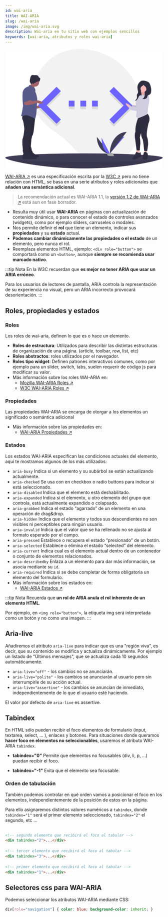 ```yaml
---
id: wai-aria
title: WAI-ARIA
slug: /wai-aria
image: /img/wai-aria.svg
description: Wai-aria en tu sitio web con ejemplos sencillos
keywords: [wai-aria, atributos y roles wai-aria]
---
```


<img src="/img/wai-aria.svg" alt="" />

[WAI-ARIA ↗️](https://www.w3.org/WAI/standards-guidelines/aria/) es una especificación escrita por la [W3C ↗️](https://www.w3.org) pero no tiene relación con HTML, se basa en una serie atributos y roles adicionales que **añaden una semántica adicional**. 

> La recomendación actual es WAI-ARIA 1.1, la [versión 1.2 de WAI-ARIA ↗️](https://www.w3.org/TR/wai-aria-1.2/) está aun en fase borrador.

- Resulta muy útil usar **WAI-ARIA** en páginas con actualización de contenido dinámico, o para conocer el estado de controles avanzados (widgets), como por ejemplo sliders, carruseles o modales.
- Nos permite definir el **rol** que tiene un elemento, indicar sus **propiedades** y su **estado** actual.
- **Podemos cambiar dinámicamente las propiedades o el estado** de un elemento, pero nunca el rol.
- Reemplaza elementos HTML, ejemplo: `<div role="button">` se comportará como un `<button>`, aunque **siempre se recomienda usar marcado nativo**.

:::tip Nota
En la W3C recuerdan que **es mejor no tener ARIA que usar un ARIA erróneo**.

Para los usuarios de lectores de pantalla, ARIA controla la representación de su experiencia no visual, pero un ARIA incorrecto provocará desorientación.
::: 

## Roles, propiedades y estados

### Roles

Los roles de wai-aria, definen lo que es o hace un elemento.
  - **Roles de estructura**: Utilizados para describir las distintas estructuras de organización de una página. (article, toolbar, row, list, etc)
  - **Roles abstractos**: roles utilizados por el navegador.
  - **Roles tipo widget**: Definen patrones interactivos comunes, como por ejemplo para un slider, switch, tabs, suelen requerir de código js para modificar su valor.
  - Más información sobre los roles WAI-ARIA en:
    - [Mozilla WAI-ARIA Roles ↗️](https://developer.mozilla.org/en-US/docs/Web/Accessibility/ARIA/Roles) 
    - [W3C WAI-ARIA Roles ↗️](https://www.w3.org/TR/wai-aria-1.1/#role_definitions)


### Propiedades
Las propiedades WAI-ARIA se encarga de otorgar a los elementos un significado o semántica adicional
  - Más información sobre las propiedades en:
    - [WAI-ARIA Propiedades ↗️](https://www.w3.org/TR/wai-aria-1.1/#state_prop_def)


### Estados

Los estados WAI-ARIA especifican las condiciones actuales del elemento, aquí te mostramos algunos de los más utilizados:

  - `aria-busy` Indica si un elemento y su subárbol se están actualizando actualmente.
  - `aria-checked` Se usa con en checkbox o radio buttons para indicar si está seleccionado.
  - `aria-disabled` Indica que el elemento está deshabilitado.
  - `aria-expanded` Indica si el elemento, u otro elemento del grupo que controla, está actualmente expandido o colapsado.
  - `aria-grabbed` Indica el estado “agarrado” de un elemento en una operación de drag&drop.
  - `aria-hidden` Indica que el elemento y todos sus descendientes no son visibles ni perceptibles para ningún usuario.
  - `aria-invalid` Indica que el valor que se ha rellenado no se ajusta al formato esperado por el campo.
  - `aria-pressed` Establece o recupera el estado “presionado” de un botón.
  - `aria-selected` Establece o elimina el estado “selected” del elemento.
  - `aria-current` Indica cual es el elemento actual dentro de un contenedor o conjunto de elementos relacionados.
  - `aria-describedby` Enlaza a un elemento para dar más información, se asocia mediante su `id`.
  - `aria-required` Indica si se debe completar de forma obligatoria un elemento del formulario.
  - Más información sobre los estados en:
    -  [WAI-ARIA Estados ↗️](https://www.w3.org/TR/wai-aria-1.1/#state_prop_def)

:::tip Nota
Recuerda que **un rol de ARIA anula el rol inherente de un elemento HTML**.

Por ejemplo, en `<img role="button">`, la etiqueta img será interpretada como un botón y no como una imagen.
::: 

## Aria-live

Añadiremos el atributo `aria-live`  para indicar que es una "región viva", es decir, que su contenido se modifica y actualiza dinámicamente. Por ejemplo un listado de "Últimos mensajes", que se actualiza cada 10 segundos automáticamente.

- `aria-live="off"` - los cambios no se anunciarán.
- `aria-live="polite"` - los cambios se anunciarán al usuario pero sin interrumpirle de su acción actual.
- `aria-live="assertive"` - los cambios se anuncian de inmediato, independientemente de lo que el usuario esté haciendo. 

El valor por defecto de `aria-live` es assertive.

## Tabindex

En HTML sólo pueden recibir el foco elementos de formulario (input, textarea, select, ... ), enlaces y botones. Para situaciones donde queramos **hacer foco en elementos no seleccionables**, usaremos el atributo WAI-ARIA `tabindex`.

- **tabindex="0"**
    Permite que elementos no focusables (div, li, p, ...) puedan recibir el foco.

- **tabindex="-1"**
    Evita que el elemento sea focusable.

### Orden de tabulación

También podemos controlar en qué orden vamos a posicionar el foco en los elementos, independientemente de la posición de estos en la página.

Para ello asignaremos distintos valores numéricos a `tabindex`, donde `tabindex="1"` será el primer elemento seleccionado, `tabindex="2"` el segundo, etc ...

```html

<!-- segundo elemento que recibirá el foco al tabular -->
<div tabindex="2">...</div>

<!-- tercer elemento que recibirá el foco al tabular -->
<div tabindex="3">...</div>

<!-- primer elemento que recibirá el foco al tabular -->
<div tabindex="1">...</div>
```

## Selectores css para WAI-ARIA

Podemos seleccionar los atributos WAI-ARIA mediante CSS:

```css
div[role="navigation"] { color: blue; background-color: inherit; }
```
